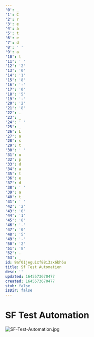 ```yaml
---
'0': _
'1': C
'2': r
'3': e
'4': a
'5': t
'6': e
'7': d
'8': ' '
'9': a
'10': t
'11': ' '
'12': '2'
'13': '0'
'14': '1'
'15': '8'
'16': '-'
'17': '0'
'18': '5'
'19': '-'
'20': '2'
'21': '8'
'22': .
'23': _
'24': ' '
'25': _
'26': L
'27': a
'28': s
'29': t
'30': ' '
'31': u
'32': p
'33': d
'34': a
'35': t
'36': e
'37': d
'38': ' '
'39': a
'40': t
'41': ' '
'42': '2'
'43': '0'
'44': '1'
'45': '8'
'46': '-'
'47': '0'
'48': '5'
'49': '-'
'50': '2'
'51': '8'
'52': .
'53': _
id: 9af01jeguixf88i3zx6bh6u
title: Sf Test Automation
desc: ''
updated: 1645573670477
created: 1645573670477
stub: false
isDir: false
---
```


# SF Test Automation


![SF-Test-Automation.jpg](/assets/sf-test-automation-vi1yv184ib0o.jpg)

